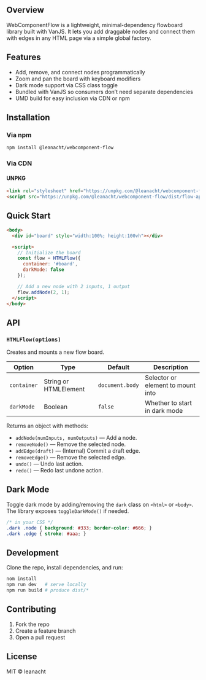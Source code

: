 ## Overview

WebComponentFlow is a lightweight, minimal-dependency flowboard library built with VanJS. It lets you add draggable nodes and connect them with edges in any HTML page via a simple global factory.

## Features

* Add, remove, and connect nodes programmatically
* Zoom and pan the board with keyboard modifiers
* Dark mode support via CSS class toggle
* Bundled with VanJS so consumers don’t need separate dependencies
* UMD build for easy inclusion via CDN or npm

## Installation

### Via npm

```bash
npm install @leanacht/webcomponent-flow
```

### Via CDN

#### UNPKG

```html
<link rel="stylesheet" href="https://unpkg.com/@leanacht/webcomponent-flow/dist/flow-app.css" />
<script src="https://unpkg.com/@leanacht/webcomponent-flow/dist/flow-app.umd.js"></script>
```

## Quick Start

```html
<body>
  <div id="board" style="width:100%; height:100vh"></div>

  <script>
    // Initialize the board
    const flow = HTMLFlow({
      container: '#board',
      darkMode: false
    });

    // Add a new node with 2 inputs, 1 output
    flow.addNode(2, 1);
  </script>
</body>
```

## API

### `HTMLFlow(options)`

Creates and mounts a new flow board.

| Option      | Type                  | Default         | Description                       |
| ----------- | --------------------- | --------------- | --------------------------------- |
| `container` | String or HTMLElement | `document.body` | Selector or element to mount into |
| `darkMode`  | Boolean               | `false`         | Whether to start in dark mode     |

Returns an object with methods:

* `addNode(numInputs, numOutputs)` — Add a node.
* `removeNode()` — Remove the selected node.
* `addEdge(draft)` — (Internal) Commit a draft edge.
* `removeEdge()` — Remove the selected edge.
* `undo()` — Undo last action.
* `redo()` — Redo last undone action.

## Dark Mode

Toggle dark mode by adding/removing the `dark` class on `<html>` or `<body>`. The library exposes `toggleDarkMode()` if needed.

```css
/* in your CSS */
.dark .node { background: #333; border-color: #666; }
.dark .edge { stroke: #aaa; }
```

## Development

Clone the repo, install dependencies, and run:

```bash
nom install
npm run dev   # serve locally
npm run build # produce dist/*
```

## Contributing

1. Fork the repo
2. Create a feature branch
3. Open a pull request

## License

MIT © leanacht
